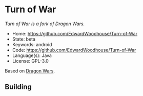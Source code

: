 # Turn of War

_Turn of War is a fork of Dragon Wars._

- Home: https://github.com/EdwardWoodhouse/Turn-of-War
- State: beta
- Keywords: android
- Code: https://github.com/EdwardWoodhouse/Turn-of-War
- Language(s): Java
- License: GPL-3.0

Based on [Dragon Wars](https://github.com/Fuuzetsu/dragon-wars).

## Building

